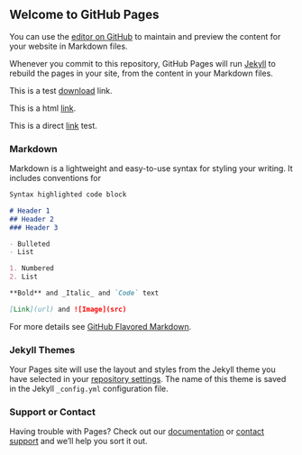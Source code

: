 ## Welcome to GitHub Pages

You can use the [editor on GitHub](https://github.com/pdenoyel/AdvancedComputerArchitecture/edit/master/index.md) to maintain and preview the content for your website in Markdown files.

Whenever you commit to this repository, GitHub Pages will run [Jekyll](https://jekyllrb.com/) to rebuild the pages in your site, from the content in your Markdown files.

This is a test [download](https://github.com/pdenoyel/AdvancedComputerArchitecture/blob/master/Testdocument.docx) link.

This is a html <a href="https://github.com/pdenoyel/AdvancedComputerArchitecture/blob/master/Testdocument.docx" download>link</a>.

This is a direct <a href="/Testdocument.docx" download="Testdocument.docx">link</a> test.

### Markdown

Markdown is a lightweight and easy-to-use syntax for styling your writing. It includes conventions for

```markdown
Syntax highlighted code block

# Header 1
## Header 2
### Header 3

- Bulleted
- List

1. Numbered
2. List

**Bold** and _Italic_ and `Code` text

[Link](url) and ![Image](src)
```

For more details see [GitHub Flavored Markdown](https://guides.github.com/features/mastering-markdown/).

### Jekyll Themes

Your Pages site will use the layout and styles from the Jekyll theme you have selected in your [repository settings](https://github.com/pdenoyel/AdvancedComputerArchitecture/settings). The name of this theme is saved in the Jekyll `_config.yml` configuration file.

### Support or Contact

Having trouble with Pages? Check out our [documentation](https://help.github.com/categories/github-pages-basics/) or [contact support](https://github.com/contact) and we’ll help you sort it out.

